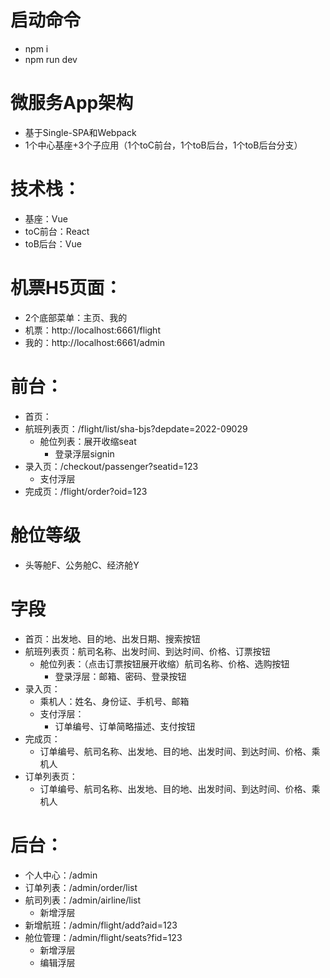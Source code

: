 # 启动命令
+ npm i
+ npm run dev

# 微服务App架构
- 基于Single-SPA和Webpack
- 1个中心基座+3个子应用（1个toC前台，1个toB后台，1个toB后台分支）

# 技术栈：
+ 基座：Vue
+ toC前台：React
+ toB后台：Vue
<!-- toB后台分支：React -->

# 机票H5页面：
* 2个底部菜单：主页、我的
* 机票：http://localhost:6661/flight
* 我的：http://localhost:6661/admin

# 前台：
* 首页：
* 航班列表页：/flight/list/sha-bjs?depdate=2022-09029
  * 舱位列表：展开收缩seat
    * 登录浮层signin
* 录入页：/checkout/passenger?seatid=123
  * 支付浮层
* 完成页：/flight/order?oid=123

# 舱位等级
* 头等舱F、公务舱C、经济舱Y

# 字段
+ 首页：出发地、目的地、出发日期、搜索按钮
+ 航班列表页：航司名称、出发时间、到达时间、价格、订票按钮
  + 舱位列表：（点击订票按钮展开收缩）航司名称、价格、选购按钮
    + 登录浮层：邮箱、密码、登录按钮
+ 录入页：
  + 乘机人：姓名、身份证、手机号、邮箱
  + 支付浮层：
    + 订单编号、订单简略描述、支付按钮
+ 完成页：
  + 订单编号、航司名称、出发地、目的地、出发时间、到达时间、价格、乘机人
+ 订单列表页：
  + 订单编号、航司名称、出发地、目的地、出发时间、到达时间、价格、乘机人

# 后台：
+ 个人中心：/admin
+ 订单列表：/admin/order/list
+ 航司列表：/admin/airline/list
  + 新增浮层
+ 新增航班：/admin/flight/add?aid=123
+ 舱位管理：/admin/flight/seats?fid=123
  + 新增浮层
  + 编辑浮层
